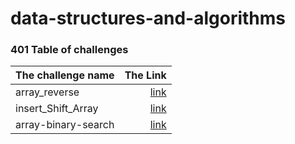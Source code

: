 # data-structures-and-algorithms

### 401 Table of challenges 

| The challenge name| The Link  |
| :-----------------|----------:|
| array_reverse     | [link](./array-reverse/)| 
| insert_Shift_Array    | [link](./insertShiftArray/) | 
| array-binary-search   | [link](./array-binary-search/) | 

